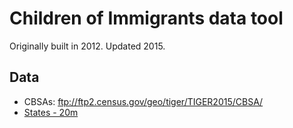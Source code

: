 # Children of Immigrants data tool
Originally built in 2012. Updated 2015.

## Data
* CBSAs: ftp://ftp2.census.gov/geo/tiger/TIGER2015/CBSA/
* [States - 20m](https://www.census.gov/geo/maps-data/data/cbf/cbf_state.html)